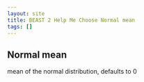 ```yaml
---
layout: site
title: BEAST 2 Help Me Choose Normal mean
tags: []
---
```


## Normal mean

mean of the normal distribution, defaults to 0
